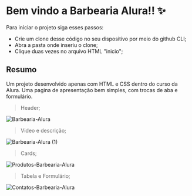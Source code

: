 # Bem vindo a Barbearia Alura!! ✨

Para iniciar o projeto siga esses passos: 

- Crie um clone desse código no seu dispositivo por meio do github CLI;
- Abra a pasta onde inseriu o clone;
- Clique duas vezes no arquivo HTML "inicio";

## Resumo

Um projeto desenvolvido apenas com HTML e CSS dentro do curso da Alura.
Uma pagina de apresentação bem simples, com trocas de aba e formulário.

> Header;

![Barbearia-Alura](https://user-images.githubusercontent.com/103211486/229300560-118ea355-b0c0-417e-bd4b-ac6bd9233b03.png)

> Video e descrição;

![Barbearia-Alura (1)](https://user-images.githubusercontent.com/103211486/229300564-801c2dd5-3d8f-4dfa-996a-0e3cdd4311f4.png)

> Cards;

![Produtos-Barbearia-Alura](https://user-images.githubusercontent.com/103211486/229300575-41b1bd29-da6d-40dc-ac59-294298e4bf4b.png)

> Tabela e Formulário;

![Contatos-Barbearia-Alura](https://user-images.githubusercontent.com/103211486/229300584-4af54e7c-30ef-4428-ada3-760fa680b316.png)
